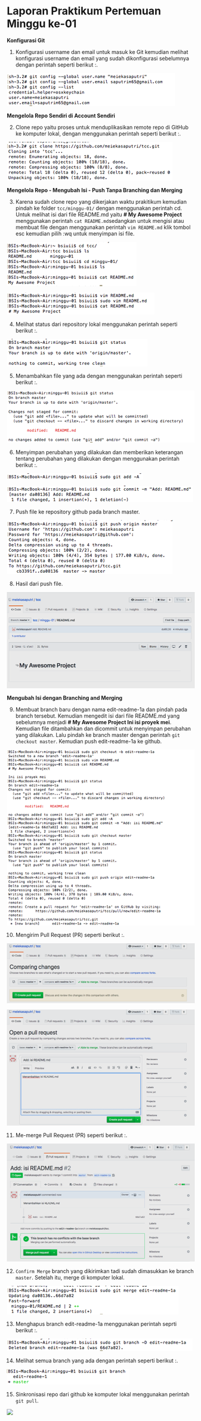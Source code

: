 # Laporan Praktikum Pertemuan Minggu ke-01

**Konfigurasi Git**

1. Konfigurasi username dan email untuk masuk ke Git kemudian melihat konfigurasi username dan email yang sudah dikonfigurasi sebelumnya dengan perintah seperti berikut :.

![](tcc/1.png)

**Mengelola Repo Sendiri di Account Sendiri**

2. Clone repo yaitu proses untuk menduplikasikan remote repo di GitHub ke komputer lokal, dengan menggunakan perintah seperti berikut :.

![](tcc/2.png)

**Mengelola Repo - Mengubah Isi - Push Tanpa Branching dan Merging**

3. Karena sudah clone repo yang dikerjakan waktu prakitikum kemudian pindah ke folder `tcc/minggu-01/` dengan menggunakan perintah cd. Untuk  melihat isi dari file README.md yaitu **# My Awesome Project** menggunakan perintah `cat README.md`sedangkan untuk mengisi atau membuat file dengan menggunakan perintah `vim README.md` klik tombol esc kemudian pilih :wq untuk menyimpan isi file.

![](tcc/3.png)

![](tcc/3a.png)

4. Melihat status dari repository lokal menggunakan perintah seperti berikut :.

![](tcc/4.png)

5. Menambahkan file yang ada dengan menggunakan perintah seperti berikut :.

![](tcc/5.png)

6. Menyimpan perubahan yang dilakukan dan memberikan keterangan tentang perubahan yang dilakukan dengan menggunakan perintah berikut :.

![](tcc/6.png)

![](tcc/6a.png)

7. Push file ke repository github pada branch master.

![](tcc/7.png)

8. Hasil dari push file.

![](tcc/8.png)

**Mengubah Isi dengan Branching and Merging**

9. Membuat branch baru dengan nama edit-readme-1a dan pindah pada branch tersebut. Kemudian mengedit isi dari file README.md yang sebelumnya menjadi **# My Awesome Project Ini isi proyek mei**. Kemudian file ditambahkan dan dicommit untuk menyimpan perubahan yang dilakukan. Lalu pindah ke branch master dengan perintah `git checkout master`. Kemudian push edit-readme-1a ke github.

![](tcc/9.png)

10. Mengirim Pull Request (PR) seperti berikut :.

![](tcc/10.png)

![](tcc/10a.png)

11. Me-merge Pull Request (PR) seperti berikut :.

![](tcc/11.png)

12. `Confirm Merge` branch yang dikirimkan tadi sudah dimasukkan ke branch `master`. Setelah itu, merge di komputer lokal.

![](tcc/12.png)

13. Menghapus branch edit-readme-1a menggunakan perintah seprti berikut :.

![](tcc/13.png)

14. Melihat semua branch yang ada dengan perintah seperti berikut :.

![](tcc/14.png)

15. Sinkronisasi repo dari github ke komputer lokal menggunakan perintah `git pull`.

![](tcc/15M.png)
